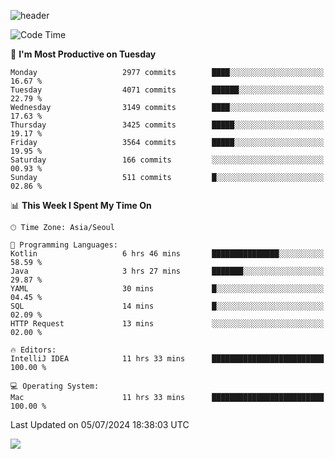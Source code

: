 ![header](https://capsule-render.vercel.app/api?type=Egg&color=timeAuto&height=300&section=header&text=PoPo&fontSize=90&animation=fadeIn)

  <!--START_SECTION:waka-->
![Code Time](http://img.shields.io/badge/Code%20Time-1%2C736%20hrs%2044%20mins-blue)

📅 **I'm Most Productive on Tuesday** 

```text
Monday                   2977 commits        ████░░░░░░░░░░░░░░░░░░░░░   16.67 % 
Tuesday                  4071 commits        ██████░░░░░░░░░░░░░░░░░░░   22.79 % 
Wednesday                3149 commits        ████░░░░░░░░░░░░░░░░░░░░░   17.63 % 
Thursday                 3425 commits        █████░░░░░░░░░░░░░░░░░░░░   19.17 % 
Friday                   3564 commits        █████░░░░░░░░░░░░░░░░░░░░   19.95 % 
Saturday                 166 commits         ░░░░░░░░░░░░░░░░░░░░░░░░░   00.93 % 
Sunday                   511 commits         █░░░░░░░░░░░░░░░░░░░░░░░░   02.86 % 
```


📊 **This Week I Spent My Time On** 

```text
🕑︎ Time Zone: Asia/Seoul

💬 Programming Languages: 
Kotlin                   6 hrs 46 mins       ███████████████░░░░░░░░░░   58.59 % 
Java                     3 hrs 27 mins       ███████░░░░░░░░░░░░░░░░░░   29.87 % 
YAML                     30 mins             █░░░░░░░░░░░░░░░░░░░░░░░░   04.45 % 
SQL                      14 mins             █░░░░░░░░░░░░░░░░░░░░░░░░   02.09 % 
HTTP Request             13 mins             ░░░░░░░░░░░░░░░░░░░░░░░░░   02.00 % 

🔥 Editors: 
IntelliJ IDEA            11 hrs 33 mins      █████████████████████████   100.00 % 

💻 Operating System: 
Mac                      11 hrs 33 mins      █████████████████████████   100.00 % 
```


 Last Updated on 05/07/2024 18:38:03 UTC
<!--END_SECTION:waka-->



<img src="https://capsule-render.vercel.app/api?type=Egg&color=timeAuto&height=300&section=footer&text=PoPo&fontSize=90&animation=fadeIn&reversal=true" />

